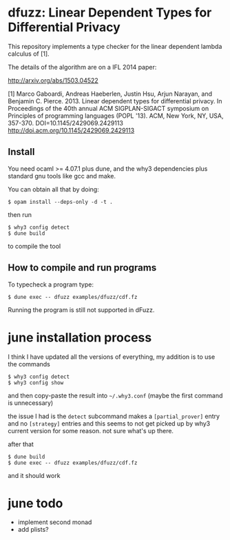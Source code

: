 dfuzz: Linear Dependent Types for Differential Privacy
=====

This repository implements a type checker for the linear dependent
lambda calculus of [1].

The details of the algorithm are on a IFL 2014 paper:

http://arxiv.org/abs/1503.04522

[1] Marco Gaboardi, Andreas Haeberlen, Justin Hsu, Arjun Narayan, and Benjamin C. Pierce. 2013. Linear dependent types for differential privacy. In Proceedings of the 40th annual ACM SIGPLAN-SIGACT symposium on Principles of programming languages (POPL '13). ACM, New York, NY, USA, 357-370. DOI=10.1145/2429069.2429113 http://doi.acm.org/10.1145/2429069.2429113

## Install

You need ocaml >= 4.07.1 plus dune, and the why3
dependencies plus standard gnu tools like gcc and make.

You can obtain all that by doing:
```
$ opam install --deps-only -d -t .
```

then run

```
$ why3 config detect
$ dune build
```

to compile the tool

## How to compile and run programs

To typecheck a program type:

```
$ dune exec -- dfuzz examples/dfuzz/cdf.fz
```

Running the program is still not supported in dFuzz.


# june installation process

I think I have updated all the versions of everything, my addition is to use the commands

```
$ why3 config detect
$ why3 config show
```

and then copy-paste the result into `~/.why3.conf` (maybe the first command is unnecessary)

the issue I had is the `detect` subcommand makes a `[partial_prover]` entry and no `[strategy]` entries and this
seems to not get picked up by why3 current version for some reason. not sure what's up there.

after that

```
$ dune build
$ dune exec -- dfuzz examples/dfuzz/cdf.fz
```

and it should work

# june todo

- implement second monad
- add plists?